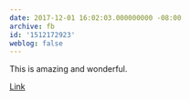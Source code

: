 ```yaml
---
date: 2017-12-01 16:02:03.000000000 -08:00
archive: fb
id: '1512172923'
weblog: false
---
```


This is amazing and wonderful. 

[Link](https://arstechnica.com/science/2017/12/after-37-years-voyager-has-fired-up-its-trajectory-thrusters/)
